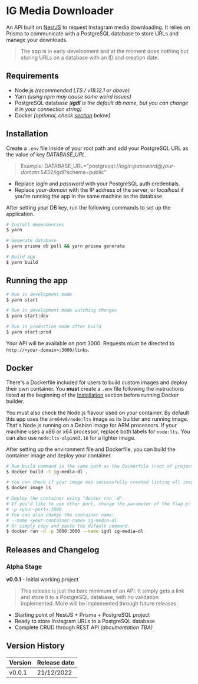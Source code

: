 
# IG Media Downloader
An API built on [NestJS](https://github.com/nestjs/nest) to request Instagram media downloading. It relies on Prisma to communicate with a PostgreSQL database to store URLs and manage your downloads.

> The app is in early development and at the moment does nothing but
> storing URLs on a database with an ID and creation date.

## Requirements

 - Node.js *(recommended LTS / v18.12.1 or above)*
 - Yarn *(using npm may cause some weird issues)*
 - PostgreSQL database *(**igdl** is the default db name, but you can change it in your connection string)*
 - Docker *[optional, check [section](##docker) below]*

## Installation
Create a `.env` file inside of your root path and add your PostgreSQL URL as the value of key *DATABASE_URL*.

> Example: DATABASE_URL="postgresql://*login*:*password*@*your-domain*:5432/igdl?schema=public"

 - Replace *login* and *password* with your PostgreSQL auth credentials.
 - Replace *your-domain* with the IP address of the server, or *localhost* if you're running the app in the same machine as the database.

After setting your DB key, run the following commands to set up the application.

```bash
# Install dependencies
$ yarn

# Generate database
$ yarn prisma db pull && yarn prisma generate

# Build app
$ yarn build
```
## Running the app
```bash
# Run in development mode
$ yarn start

# Run in development mode watching changes
$ yarn start:dev

# Run in production mode after build
$ yarn start:prod
```
Your API will be available on port 3000. Requests must be directed to `http://<your-domain>:3000/links`.

## Docker
There's a Dockerfile included for users to build custom images and deploy their own container. You **must** create a `.env` file following the instructions listed at the beginning of the [Installation](##installation) section before running Docker builder.

You must also check the Node.js flavour used on your container. By default this app uses the `arm64v8/node:lts` image as its builder and running image. That's Node.js running on a Debian image for ARM processors. If your machine uses a x86 or x64 processor, replace both labels for `node:lts`. You can also use `node:lts-alpine3.16` for a lighter image.

After setting up the environment file and Dockerfile, you can build the container image and deploy your container.

```bash
# Run build command in the same path as the Dockerfile (root of project).
$ docker build -t ig-media-dl .

# You can check if your image was successfully created listing all images
$ docker image ls

# Deploy the container using "docker run -d".
# If you'd like to use other port, change the parameter of the flag p:
# -p <your-port>:3000
# You can also change the container name:
# --name <your-container-name> ig-media-dl
# Or simply copy and paste the default command.
$ docker run -d -p 3000:3000 --name igdl ig-media-dl
```

## Releases and Changelog
### Alpha Stage
**v0.0.1** - Initial working project 

> This release is just the bare minimum of an API. It simply gets a link and store it to a PostgreSQL database, with no validation implemented. More will be implemented through future releases.

- Starting point of NestJS + Prisma + PostgreSQL project
- Ready to store Instagram URLs to a PostgreSQL database
- Complete CRUD through REST API _(documentation TBA)_

  
## Version History

| Version | Release date |
| ------- | ------------ |
| v0.0.1 | 21/12/2022 |
